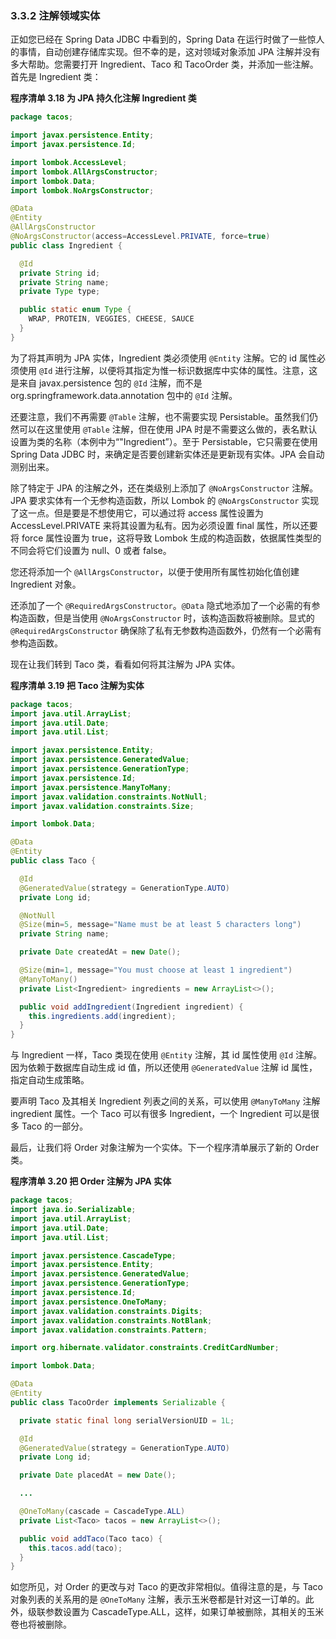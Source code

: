 ### 3.3.2 注解领域实体

正如您已经在 Spring Data JDBC 中看到的，Spring Data 在运行时做了一些惊人的事情，自动创建存储库实现。但不幸的是，这对领域对象添加 JPA 注解并没有多大帮助。您需要打开 Ingredient、Taco 和 TacoOrder 类，并添加一些注解。首先是 Ingredient 类：

**程序清单 3.18 为 JPA 持久化注解 Ingredient 类**
```java
package tacos;

import javax.persistence.Entity;
import javax.persistence.Id;

import lombok.AccessLevel;
import lombok.AllArgsConstructor;
import lombok.Data;
import lombok.NoArgsConstructor;

@Data
@Entity
@AllArgsConstructor
@NoArgsConstructor(access=AccessLevel.PRIVATE, force=true)
public class Ingredient {

  @Id
  private String id;
  private String name;
  private Type type;

  public static enum Type {
    WRAP, PROTEIN, VEGGIES, CHEESE, SAUCE
  }
}
```

为了将其声明为 JPA 实体，Ingredient 类必须使用 `@Entity` 注解。它的 id 属性必须使用 `@Id` 进行注解，以便将其指定为惟一标识数据库中实体的属性。注意，这是来自 javax.persistence 包的 `@Id` 注解，而不是 org.springframework.data.annotation 包中的 `@Id` 注解。

还要注意，我们不再需要 `@Table` 注解，也不需要实现 Persistable。虽然我们仍然可以在这里使用 `@Table` 注解，但在使用 JPA 时是不需要这么做的，表名默认设置为类的名称（本例中为“"Ingredient”）。至于 Persistable，它只需要在使用 Spring Data JDBC 时，来确定是否要创建新实体还是更新现有实体。JPA 会自动测别出来。

除了特定于 JPA 的注解之外，还在类级别上添加了 `@NoArgsConstructor` 注解。JPA 要求实体有一个无参构造函数，所以 Lombok 的  `@NoArgsConstructor` 实现了这一点。但是要是不想使用它，可以通过将 access 属性设置为 AccessLevel.PRIVATE 来将其设置为私有。因为必须设置 final 属性，所以还要将 force 属性设置为 true，这将导致 Lombok 生成的构造函数，依据属性类型的不同会将它们设置为 null、0 或者 false。

您还将添加一个 `@AllArgsConstructor`，以便于使用所有属性初始化值创建 Ingredient 对象。

还添加了一个 `@RequiredArgsConstructor`。`@Data` 隐式地添加了一个必需的有参构造函数，但是当使用 `@NoArgsConstructor` 时，该构造函数将被删除。显式的 `@RequiredArgsConstructor` 确保除了私有无参数构造函数外，仍然有一个必需有参构造函数。

现在让我们转到 Taco 类，看看如何将其注解为 JPA 实体。

**程序清单 3.19 把 Taco 注解为实体**

```java
package tacos;
import java.util.ArrayList;
import java.util.Date;
import java.util.List;

import javax.persistence.Entity;
import javax.persistence.GeneratedValue;
import javax.persistence.GenerationType;
import javax.persistence.Id;
import javax.persistence.ManyToMany;
import javax.validation.constraints.NotNull;
import javax.validation.constraints.Size;

import lombok.Data;

@Data
@Entity
public class Taco {

  @Id
  @GeneratedValue(strategy = GenerationType.AUTO)
  private Long id;

  @NotNull
  @Size(min=5, message="Name must be at least 5 characters long")
  private String name;

  private Date createdAt = new Date();

  @Size(min=1, message="You must choose at least 1 ingredient")
  @ManyToMany()
  private List<Ingredient> ingredients = new ArrayList<>();

  public void addIngredient(Ingredient ingredient) {
    this.ingredients.add(ingredient);
  }
}
```

与 Ingredient 一样，Taco 类现在使用 `@Entity` 注解，其 id 属性使用 `@Id` 注解。因为依赖于数据库自动生成 id 值，所以还使用 `@GeneratedValue` 注解 id 属性，指定自动生成策略。

要声明 Taco 及其相关 Ingredient 列表之间的关系，可以使用 `@ManyToMany` 注解 ingredient 属性。一个 Taco 可以有很多 Ingredient，一个 Ingredient 可以是很多 Taco 的一部分。

最后，让我们将 Order 对象注解为一个实体。下一个程序清单展示了新的 Order 类。

**程序清单 3.20 把 Order 注解为 JPA 实体**

```java
package tacos;
import java.io.Serializable;
import java.util.ArrayList;
import java.util.Date;
import java.util.List;

import javax.persistence.CascadeType;
import javax.persistence.Entity;
import javax.persistence.GeneratedValue;
import javax.persistence.GenerationType;
import javax.persistence.Id;
import javax.persistence.OneToMany;
import javax.validation.constraints.Digits;
import javax.validation.constraints.NotBlank;
import javax.validation.constraints.Pattern;

import org.hibernate.validator.constraints.CreditCardNumber;

import lombok.Data;

@Data
@Entity
public class TacoOrder implements Serializable {

  private static final long serialVersionUID = 1L;

  @Id
  @GeneratedValue(strategy = GenerationType.AUTO)
  private Long id;

  private Date placedAt = new Date();

  ...

  @OneToMany(cascade = CascadeType.ALL)
  private List<Taco> tacos = new ArrayList<>();

  public void addTaco(Taco taco) {
    this.tacos.add(taco);
  }
}
```

如您所见，对 Order 的更改与对 Taco 的更改非常相似。值得注意的是，与 Taco 对象列表的关系用的是 `@OneToMany` 注解，表示玉米卷都是针对这一订单的。此外，级联参数设置为 CascadeType.ALL，这样，如果订单被删除，其相关的玉米卷也将被删除。



